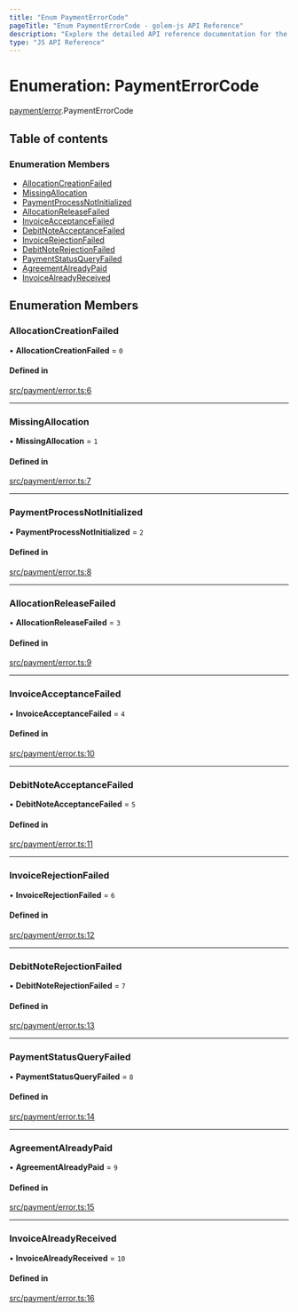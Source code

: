 ```yaml
---
title: "Enum PaymentErrorCode"
pageTitle: "Enum PaymentErrorCode - golem-js API Reference"
description: "Explore the detailed API reference documentation for the Enum PaymentErrorCode within the golem-js SDK for the Golem Network."
type: "JS API Reference"
---
```

# Enumeration: PaymentErrorCode

[payment/error](../modules/payment_error).PaymentErrorCode

## Table of contents

### Enumeration Members

- [AllocationCreationFailed](payment_error.PaymentErrorCode#allocationcreationfailed)
- [MissingAllocation](payment_error.PaymentErrorCode#missingallocation)
- [PaymentProcessNotInitialized](payment_error.PaymentErrorCode#paymentprocessnotinitialized)
- [AllocationReleaseFailed](payment_error.PaymentErrorCode#allocationreleasefailed)
- [InvoiceAcceptanceFailed](payment_error.PaymentErrorCode#invoiceacceptancefailed)
- [DebitNoteAcceptanceFailed](payment_error.PaymentErrorCode#debitnoteacceptancefailed)
- [InvoiceRejectionFailed](payment_error.PaymentErrorCode#invoicerejectionfailed)
- [DebitNoteRejectionFailed](payment_error.PaymentErrorCode#debitnoterejectionfailed)
- [PaymentStatusQueryFailed](payment_error.PaymentErrorCode#paymentstatusqueryfailed)
- [AgreementAlreadyPaid](payment_error.PaymentErrorCode#agreementalreadypaid)
- [InvoiceAlreadyReceived](payment_error.PaymentErrorCode#invoicealreadyreceived)

## Enumeration Members

### AllocationCreationFailed

• **AllocationCreationFailed** = ``0``

#### Defined in

[src/payment/error.ts:6](https://github.com/golemfactory/golem-js/blob/22da85c/src/payment/error.ts#L6)

___

### MissingAllocation

• **MissingAllocation** = ``1``

#### Defined in

[src/payment/error.ts:7](https://github.com/golemfactory/golem-js/blob/22da85c/src/payment/error.ts#L7)

___

### PaymentProcessNotInitialized

• **PaymentProcessNotInitialized** = ``2``

#### Defined in

[src/payment/error.ts:8](https://github.com/golemfactory/golem-js/blob/22da85c/src/payment/error.ts#L8)

___

### AllocationReleaseFailed

• **AllocationReleaseFailed** = ``3``

#### Defined in

[src/payment/error.ts:9](https://github.com/golemfactory/golem-js/blob/22da85c/src/payment/error.ts#L9)

___

### InvoiceAcceptanceFailed

• **InvoiceAcceptanceFailed** = ``4``

#### Defined in

[src/payment/error.ts:10](https://github.com/golemfactory/golem-js/blob/22da85c/src/payment/error.ts#L10)

___

### DebitNoteAcceptanceFailed

• **DebitNoteAcceptanceFailed** = ``5``

#### Defined in

[src/payment/error.ts:11](https://github.com/golemfactory/golem-js/blob/22da85c/src/payment/error.ts#L11)

___

### InvoiceRejectionFailed

• **InvoiceRejectionFailed** = ``6``

#### Defined in

[src/payment/error.ts:12](https://github.com/golemfactory/golem-js/blob/22da85c/src/payment/error.ts#L12)

___

### DebitNoteRejectionFailed

• **DebitNoteRejectionFailed** = ``7``

#### Defined in

[src/payment/error.ts:13](https://github.com/golemfactory/golem-js/blob/22da85c/src/payment/error.ts#L13)

___

### PaymentStatusQueryFailed

• **PaymentStatusQueryFailed** = ``8``

#### Defined in

[src/payment/error.ts:14](https://github.com/golemfactory/golem-js/blob/22da85c/src/payment/error.ts#L14)

___

### AgreementAlreadyPaid

• **AgreementAlreadyPaid** = ``9``

#### Defined in

[src/payment/error.ts:15](https://github.com/golemfactory/golem-js/blob/22da85c/src/payment/error.ts#L15)

___

### InvoiceAlreadyReceived

• **InvoiceAlreadyReceived** = ``10``

#### Defined in

[src/payment/error.ts:16](https://github.com/golemfactory/golem-js/blob/22da85c/src/payment/error.ts#L16)
